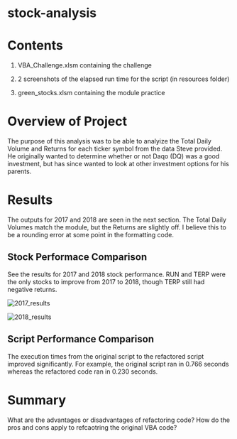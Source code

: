 # stock-analysis
# Contents
1. VBA_Challenge.xlsm containing the challenge

2. 2 screenshots of the elapsed run time for the script (in resources folder)

3. green_stocks.xlsm containing the module practice

# Overview of Project
The purpose of this analysis was to be able to analyize the Total Daily Volume and Returns for each ticker symbol from the data Steve provided. He originally wanted to determine whether or not Daqo (DQ) was a good investment, but has since wanted to look at other investment options for his parents.
# Results
The outputs for 2017 and 2018 are seen in the next section. The Total Daily Volumes match the module, but the Returns are slightly off. I believe this to be a rounding error at some point in the formatting code. 
## Stock Performace Comparison
See the results for 2017 and 2018 stock performance. RUN and TERP were the only stocks to improve from 2017 to 2018, though TERP still had negative returns. 

![2017_results](https://user-images.githubusercontent.com/71397190/95666538-38848500-0b20-11eb-9ab7-83ade99c5afe.PNG)

![2018_results](https://user-images.githubusercontent.com/71397190/95666539-3ae6df00-0b20-11eb-8df1-1518baf742f7.PNG)
## Script Performance Comparison
The execution times from the original script to the refactored script improved significantly. For example, the original script ran in 0.766 seconds whereas the refactored code ran in 0.230 seconds. 

# Summary
What are the advantages or disadvantages of refactoring code? How do the pros and cons apply to refcaotring the original VBA code?
